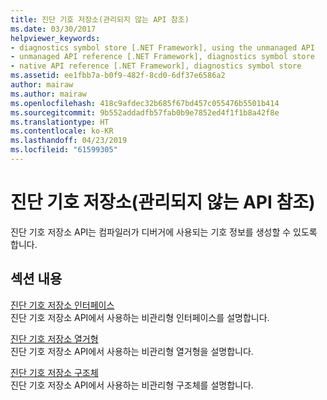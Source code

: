 ```yaml
---
title: 진단 기호 저장소(관리되지 않는 API 참조)
ms.date: 03/30/2017
helpviewer_keywords:
- diagnostics symbol store [.NET Framework], using the unmanaged API
- unmanaged API reference [.NET Framework], diagnostics symbol store
- native API reference [.NET Framework], diagnostics symbol store
ms.assetid: ee1fbb7a-b0f9-482f-8cd0-6df37e6586a2
author: mairaw
ms.author: mairaw
ms.openlocfilehash: 418c9afdec32b685f67bd457c055476b5501b414
ms.sourcegitcommit: 9b552addadfb57fab0b9e7852ed4f1f1b8a42f8e
ms.translationtype: HT
ms.contentlocale: ko-KR
ms.lasthandoff: 04/23/2019
ms.locfileid: "61599305"
---
```

# <a name="diagnostics-symbol-store-unmanaged-api-reference"></a>진단 기호 저장소(관리되지 않는 API 참조)
진단 기호 저장소 API는 컴파일러가 디버거에 사용되는 기호 정보를 생성할 수 있도록 합니다.  
  
## <a name="in-this-section"></a>섹션 내용  
 [진단 기호 저장소 인터페이스](../../../../docs/framework/unmanaged-api/diagnostics/diagnostics-symbol-store-interfaces.md)  
 진단 기호 저장소 API에서 사용하는 비관리형 인터페이스를 설명합니다.  
  
 [진단 기호 저장소 열거형](../../../../docs/framework/unmanaged-api/diagnostics/diagnostics-symbol-store-enumerations.md)  
 진단 기호 저장소 API에서 사용하는 비관리형 열거형을 설명합니다.  
  
 [진단 기호 저장소 구조체](../../../../docs/framework/unmanaged-api/diagnostics/diagnostics-symbol-store-structures.md)  
 진단 기호 저장소 API에서 사용하는 비관리형 구조체를 설명합니다.
